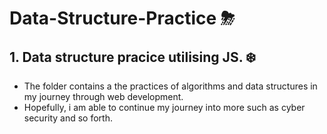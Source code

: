 # Data-Structure-Practice ⛈


## 1. Data structure pracice utilising JS. ❄️
 - The folder contains a the practices of algorithms and data structures in my journey through web development.
 - Hopefully, i am able to continue my journey into more such as cyber security and so forth.
  
